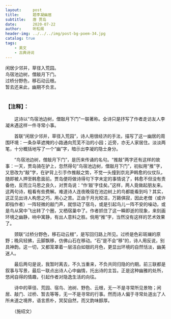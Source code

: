 ```yaml
---
layout:     post
title:      题李凝幽居
subtitle:   唐 贾岛
date:       2020-07-22
author:     听松阁
header-img: ../../../img/post-bg-poem-34.jpg
catalog: true
tags:
    - 美文
    - 古典诗词
---
```


闲居少邻并，草径入荒园。<br>
鸟宿池边树，僧敲月下门。<br>
过桥分野色，移石动云根。<br>
暂去还来此，幽期不负言。<br>
<br>

### 【注释】：
　　这诗以“鸟宿池边树，僧敲月下门”一联著称。全诗只是抒写了作者走访友人李凝未遇这样一件寻常小事。

　　首联“闲居少邻并，草径入荒园”，诗人用很经济的手法，描写了这一幽居的周围环境：一条杂草遮掩的小路通向荒芜不治的小园；近旁，亦无人家居住。淡淡两笔，十分概括地写了一个“幽”字，暗示出李凝的隐士身分。

　　“鸟宿池边树，僧敲月下门”，是历来传诵的名句。“推敲”两字还有这样的故事：一天，贾岛骑在驴上，忽然得句“鸟宿池边树，僧敲月下门”，初拟用“推”字，又思改为“敲”字，在驴背上引手作推敲之势，不觉一头撞到京兆尹韩愈的仪仗队，随即被人押至韩愈面前。贾岛便将做诗得句下字未定的事情说了，韩愈不但没有责备他，反而立马思之良久，对贾岛说：“作‘敲’字佳矣。”这样，两人竟做起朋友来。这两句诗，粗看有些费解。难道诗人连夜晚宿在池边树上的鸟都能看到吗？其实，这正见出诗人构思之巧，用心之苦。正由于月光皎洁，万籁俱寂，因此老僧（或许即指作者）一阵轻微的敲门声，就惊动了宿鸟，或是引起鸟儿一阵不安的噪动，或是鸟从窝中飞出转了个圈，又栖宿巢中了。作者抓住了这一瞬即逝的现象，来刻画环境之幽静，响中寓静，有出人意料之胜。倘用“推”字，当然没有这样的艺术效果了。

　　颈联“过桥分野色，移石动云根”，是写回归路上所见。过桥是色彩斑斓的原野；晚风轻拂，云脚飘移，仿佛山石在移动。“石”是不会“移”的，诗人用反说，别具神韵。这一切，又都笼罩着一层洁白如银的月色，更显出环境的自然恬淡，幽美迷人。

　　最后两句是说，我暂时离去，不久当重来，不负共同归隐的约期。前三联都是叙事与写景，最后一联点出诗人心中幽情，托出诗的主旨。正是这种幽雅的处所，悠闲自得的情趣，引起作者对隐逸生活的向往。

　　诗中的草径、荒园、宿鸟、池树、野色、云根，无一不是寻常所见景物；闲居、敲门、过桥、暂去等等，无一不是寻常的行事。然而诗人偏于寻常处道出了人所未道之境界，语言质朴，冥契自然，而又韵味醇厚。

　　（施绍文）
